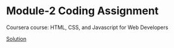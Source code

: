 # Module-2 Coding Assignment

Coursera course: HTML, CSS, and Javascript for Web Developers

[Solution](https://padmajak2732.github.io/Coursera-HTML-CSS-and-JavaScript-for-Web-Developers/)
